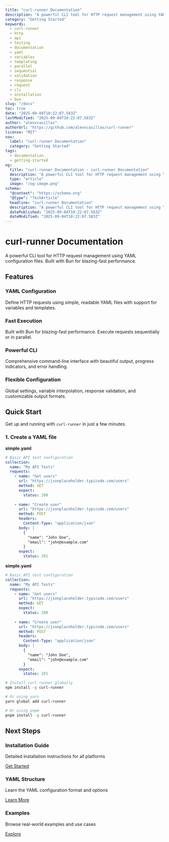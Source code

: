 ```yaml
---
title: "curl-runner Documentation"
description: "A powerful CLI tool for HTTP request management using YAML configuration files. Built with Bun for blazing-fast performance."
category: "Getting Started"
keywords:
  - curl-runner
  - http
  - api
  - testing
  - documentation
  - yaml
  - variables
  - templating
  - parallel
  - sequential
  - validation
  - response
  - request
  - cli
  - installation
  - bun
slug: "/docs"
toc: true
date: "2025-09-04T10:22:07.583Z"
lastModified: "2025-09-04T10:22:07.583Z"
author: "alexvcasillas"
authorUrl: "https://github.com/alexvcasillas/curl-runner"
license: "MIT"
nav:
  label: "curl-runner Documentation"
  category: "Getting Started"
tags:
  - documentation
  - getting-started
og:
  title: "curl-runner Documentation - curl-runner Documentation"
  description: "A powerful CLI tool for HTTP request management using YAML configuration files. Built with Bun for blazing-fast performance."
  type: "article"
  image: "/og-image.png"
schema:
  "@context": "https://schema.org"
  "@type": "TechArticle"
  headline: "curl-runner Documentation"
  description: "A powerful CLI tool for HTTP request management using YAML configuration files. Built with Bun for blazing-fast performance."
  datePublished: "2025-09-04T10:22:07.583Z"
  dateModified: "2025-09-04T10:22:07.583Z"
---
```


# curl-runner Documentation

A powerful CLI tool for HTTP request management using YAML configuration files. Built with Bun for blazing-fast performance.

## Features

### YAML Configuration

Define HTTP requests using simple, readable YAML files with support for variables and templates.

### Fast Execution

Built with Bun for blazing-fast performance. Execute requests sequentially or in parallel.

### Powerful CLI

Comprehensive command-line interface with beautiful output, progress indicators, and error handling.

### Flexible Configuration

Global settings, variable interpolation, response validation, and customizable output formats.



## Quick Start

Get up and running with `curl-runner` in just a few minutes.

### 1. Create a YAML file

**simple.yaml**

```yaml
# Basic API test configuration
collection:
  name: "My API Tests"
  requests:
    - name: "Get users"
      url: "https://jsonplaceholder.typicode.com/users"
      method: GET
      expect:
        status: 200
        
    - name: "Create user"
      url: "https://jsonplaceholder.typicode.com/users"
      method: POST
      headers:
        Content-Type: "application/json"
      body: |
        {
          "name": "John Doe",
          "email": "john@example.com"
        }
      expect:
        status: 201
```

**simple.yaml**

```yaml
# Basic API test configuration
collection:
  name: "My API Tests"
  requests:
    - name: "Get users"
      url: "https://jsonplaceholder.typicode.com/users"
      method: GET
      expect:
        status: 200
        
    - name: "Create user"
      url: "https://jsonplaceholder.typicode.com/users"
      method: POST
      headers:
        Content-Type: "application/json"
      body: |
        {
          "name": "John Doe",
          "email": "john@example.com"
        }
      expect:
        status: 201
```

```bash
# Install curl-runner globally
npm install -g curl-runner

# Or using yarn
yarn global add curl-runner

# Or using pnpm
pnpm install -g curl-runner
```

## Next Steps

### Installation Guide

Detailed installation instructions for all platforms

[Get Started](/docs/installation)

### YAML Structure

Learn the YAML configuration format and options

[Learn More](/docs/yaml-structure)

### Examples

Browse real-world examples and use cases

[Explore](/docs/examples/basic)
